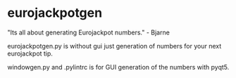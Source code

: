 # eurojackpotgen
 
"Its all about generating Eurojackpot numbers." - Bjarne

eurojackpotgen.py is without gui just generation of numbers for your next eurojackpot tip.

windowgen.py and .pylintrc is for GUI generation of the numbers with pyqt5.


